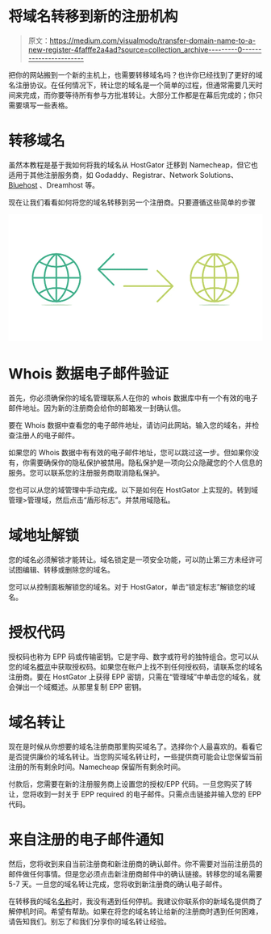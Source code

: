 # 将域名转移到新的注册机构

> 原文：<https://medium.com/visualmodo/transfer-domain-name-to-a-new-register-4fafffe2a4ad?source=collection_archive---------0----------------------->

把你的网站搬到一个新的主机上，也需要转移域名吗？也许你已经找到了更好的域名注册协议。在任何情况下，转让您的域名是一个简单的过程，但通常需要几天时间来完成，而你要等待所有参与方批准转让。大部分工作都是在幕后完成的；你只需要填写一些表格。

# 转移域名

虽然本教程是基于我如何将我的域名从 HostGator 迁移到 Namecheap，但它也适用于其他注册服务商，如 Godaddy、Registrar、Network Solutions、 [Bluehost](https://www.bluehost.com/track/claudiocamposp/) 、Dreamhost 等。

现在让我们看看如何将您的域名转移到另一个注册商。只要遵循这些简单的步骤

![](img/878d972fee480bbb71baf58f7cb419e5.png)

# Whois 数据电子邮件验证

首先，你必须确保你的域名管理联系人在你的 whois 数据库中有一个有效的电子邮件地址。因为新的注册商会给你的邮箱发一封确认信。

要在 Whois 数据中查看您的电子邮件地址，请访问此网站。输入您的域名，并检查注册人的电子邮件。

如果您的 Whois 数据中有有效的电子邮件地址，您可以跳过这一步。但如果你没有，你需要确保你的隐私保护被禁用。隐私保护是一项向公众隐藏您的个人信息的服务。您可以联系您的注册服务商取消隐私保护。

您也可以从您的域管理中手动完成。以下是如何在 HostGator 上实现的。转到域管理>管理域，然后点击“盾形标志”。并禁用域隐私。

# 域地址解锁

您的域名必须解锁才能转让。域名锁定是一项安全功能，可以防止第三方未经许可试图编辑、转移或删除您的域名。

您可以从控制面板解锁您的域名。对于 HostGator，单击“锁定标志”解锁您的域名。

# 授权代码

授权码也称为 EPP 码或传输密钥。它是字母、数字或符号的独特组合。您可以从您的域名[概览](https://shots.visualmodo.com/)中获取授权码。如果您在帐户上找不到任何授权码，请联系您的域名注册商。要在 HostGator 上获得 EPP 密钥，只需在“管理域”中单击您的域名，就会弹出一个域概述。从那里复制 EPP 密钥。

# 域名转让

现在是时候从你想要的域名注册商那里购买域名了。选择你个人最喜欢的。看看它是否提供廉价的域名转让。当您购买域名转让时，一些提供商可能会让您保留当前注册的所有剩余时间。Namecheap 保留所有剩余时间。

付款后，您需要在新的注册服务商上设置您的授权/EPP 代码。一旦您购买了转让，您将收到一封关于 EPP required 的电子邮件。只需点击链接并输入您的 EPP 代码。

# 来自注册的电子邮件通知

然后，您将收到来自当前注册商和新注册商的确认邮件。你不需要对当前注册员的邮件做任何事情。但是您必须点击新注册商邮件中的确认链接。转移您的域名需要 5-7 天。一旦您的域名转让完成，您将收到新注册商的确认电子邮件。

在转移我的域名[名称](https://awards.visualmodo.com/)时，我没有遇到任何停机。我建议你联系你的新域名提供商了解停机时间。希望有帮助。如果在将您的域名转让给新的注册商时遇到任何困难，请告知我们。别忘了和我们分享你的域名转让经验。